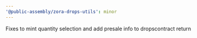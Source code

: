 ```yaml
---
'@public-assembly/zora-drops-utils': minor
---
```


Fixes to mint quantity selection and add presale info to dropscontract return
